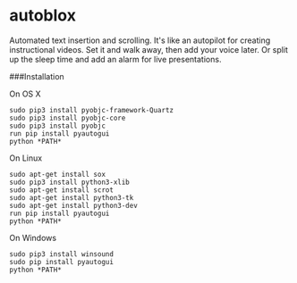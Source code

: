 # autoblox
Automated text insertion and scrolling. It's like an autopilot for creating instructional videos. Set it and walk away, then add your voice later. Or split up the sleep time and add an alarm for live presentations. 


###Installation

On OS X 
```
sudo pip3 install pyobjc-framework-Quartz
sudo pip3 install pyobjc-core
sudo pip3 install pyobjc
run pip install pyautogui
python *PATH*
```

On Linux
```
sudo apt-get install sox
sudo pip3 install python3-xlib
sudo apt-get install scrot
sudo apt-get install python3-tk
sudo apt-get install python3-dev
run pip install pyautogui
python *PATH*
```

On Windows
```
sudo pip3 install winsound
sudo pip install pyautogui
python *PATH*
```